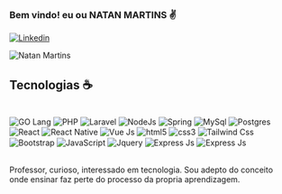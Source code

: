 ### Bem vindo! eu ou NATAN MARTINS ✌️

[![Linkedin](https://img.shields.io/badge/LinkedIn-0077B5?style=for-the-badge&logo=linkedin&logoColor=white)](https://www.linkedin.com/in/natanmartins/)

![Natan Martins](https://github-readme-stats.vercel.app/api?username=Natannms&show_icons=true&theme=dracula)

## Tecnologias ☕

<div style="display: inline_block"><br>
    <img src="https://img.shields.io/badge/Go-00ADD8?style=for-the-badge&logo=go&logoColor=white" alt="GO Lang" align="center">
    <img src="https://img.shields.io/badge/PHP-777BB4?style=for-the-badge&logo=php&logoColor=white" alt="PHP" align="center">
    <img src="https://img.shields.io/badge/Laravel-FF2D20?style=for-the-badge&logo=laravel&logoColor=white" alt="Laravel" align="center">
    <img src="https://img.shields.io/badge/Node.js-43853D?style=for-the-badge&logo=node.js&logoColor=white" alt="NodeJs" align="center">
    <img src="https://img.shields.io/badge/Spring-6DB33F?style=for-the-badge&logo=spring&logoColor=white" alt="Spring" align="center">
    <img src="https://img.shields.io/badge/MySQL-00000F?style=for-the-badge&logo=mysql&logoColor=white" alt="MySql" align="center">
    <img src="https://img.shields.io/badge/PostgreSQL-316192?style=for-the-badge&logo=postgresql&logoColor=white" alt="Postgres" align="center">
    <img src="https://img.shields.io/badge/React-20232A?style=for-the-badge&logo=react&logoColor=61DAFB" alt="React" align="center">
    <img src="https://img.shields.io/badge/React_Native-20232A?style=for-the-badge&logo=react&logoColor=61DAFB" alt="React Native" align="center">
    <img src="https://img.shields.io/badge/Vue.js-35495E?style=for-the-badge&logo=vue.js&logoColor=4FC08D" alt="Vue Js" align="center">
    <img src="https://img.shields.io/badge/HTML5-E34F26?style=for-the-badge&logo=html5&logoColor=white" alt="html5" align="center">
    <img src="https://img.shields.io/badge/CSS3-1572B6?style=for-the-badge&logo=css3&logoColor=white" alt="css3" align="center">
    <img src="https://img.shields.io/badge/Tailwind_CSS-38B2AC?style=for-the-badge&logo=tailwind-css&logoColor=white" alt="Tailwind Css" align="center">
    <img src="https://img.shields.io/badge/Bootstrap-563D7C?style=for-the-badge&logo=bootstrap&logoColor=white" alt="Bootstrap" align="center">
    <img src="https://img.shields.io/badge/JavaScript-323330?style=for-the-badge&logo=javascript&logoColor=F7DF1E" alt="JavaScript" align="center">
    <img src="https://img.shields.io/badge/jQuery-0769AD?style=for-the-badge&logo=jquery&logoColor=white" alt="Jquery" align="center">
    <img src="https://img.shields.io/badge/Express.js-404D59?style=for-the-badge" alt="Express Js" align="center">
    <img src="https://img.shields.io/badge/sequelize-323330?style=for-the-badge&logo=sequelize&logoColor=blue" alt="Express Js" align="center">
</div> <br>

Professor, curioso, interessado em tecnologia. Sou adepto do conceito onde ensinar faz perte do processo da propria aprendizagem.